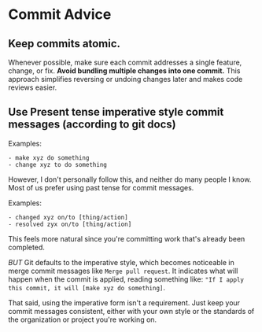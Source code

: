 # Commit Advice

## Keep commits atomic.

Whenever possible, make sure each commit addresses a single feature, change, or fix. **Avoid bundling multiple changes into one commit.** This approach simplifies reversing or undoing changes later and makes code reviews easier.

## Use Present tense imperative style commit messages (according to git docs)

Examples:

```
- make xyz do something
- change xyz to do something
```

However, I don't personally follow this, and neither do many people I know. Most of us prefer using past tense for commit messages.

Examples:

```
- changed xyz on/to [thing/action]
- resolved zyx on/to [thing/action]
```

This feels more natural since you're committing work that's already been completed.

_BUT_
Git defaults to the imperative style, which becomes noticeable in merge commit messages like `Merge pull request`. It indicates what will happen when the commit is applied, reading something like: `"If I apply this commit, it will [make xyz do something]`.

That said, using the imperative form isn't a requirement. Just keep your commit messages consistent, either with your own style or the standards of the organization or project you're working on.
